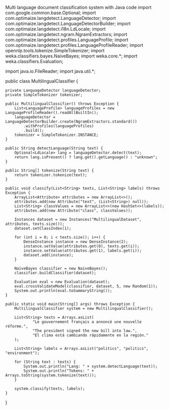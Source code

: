 Multi language document classification system with Java code
import com.google.common.base.Optional;
import com.optimaize.langdetect.LanguageDetector;
import com.optimaize.langdetect.LanguageDetectorBuilder;
import com.optimaize.langdetect.i18n.LdLocale;
import com.optimaize.langdetect.ngram.NgramExtractors;
import com.optimaize.langdetect.profiles.LanguageProfile;
import com.optimaize.langdetect.profiles.LanguageProfileReader;
import opennlp.tools.tokenize.SimpleTokenizer;
import weka.classifiers.bayes.NaiveBayes;
import weka.core.*;
import weka.classifiers.Evaluation;

import java.io.FileReader;
import java.util.*;

public class MultilingualClassifier {

    private LanguageDetector languageDetector;
    private SimpleTokenizer tokenizer;

    public MultilingualClassifier() throws Exception {
        List<LanguageProfile> languageProfiles = new LanguageProfileReader().readAllBuiltIn();
        languageDetector = LanguageDetectorBuilder.create(NgramExtractors.standard())
            .withProfiles(languageProfiles)
            .build();
        tokenizer = SimpleTokenizer.INSTANCE;
    }

    public String detectLanguage(String text) {
        Optional<LdLocale> lang = languageDetector.detect(text);
        return lang.isPresent() ? lang.get().getLanguage() : "unknown";
    }

    public String[] tokenize(String text) {
        return tokenizer.tokenize(text);
    }

    public void classify(List<String> texts, List<String> labels) throws Exception {
        ArrayList<Attribute> attributes = new ArrayList<>();
        attributes.add(new Attribute("text", (List<String>) null));
        List<String> classValues = new ArrayList<>(new HashSet<>(labels));
        attributes.add(new Attribute("class", classValues));

        Instances dataset = new Instances("MultilingualDataset", attributes, texts.size());
        dataset.setClassIndex(1);

        for (int i = 0; i < texts.size(); i++) {
            DenseInstance instance = new DenseInstance(2);
            instance.setValue(attributes.get(0), texts.get(i));
            instance.setValue(attributes.get(1), labels.get(i));
            dataset.add(instance);
        }

        NaiveBayes classifier = new NaiveBayes();
        classifier.buildClassifier(dataset);

        Evaluation eval = new Evaluation(dataset);
        eval.crossValidateModel(classifier, dataset, 5, new Random(1));
        System.out.println(eval.toSummaryString());
    }

    public static void main(String[] args) throws Exception {
        MultilingualClassifier system = new MultilingualClassifier();

        List<String> texts = Arrays.asList(
                "Le gouvernement français a annoncé une nouvelle réforme.",
                "The president signed the new bill into law.",
                "El clima está cambiando rápidamente en la región."
        );

        List<String> labels = Arrays.asList("politics", "politics", "environment");

        for (String text : texts) {
            System.out.println("Lang: " + system.detectLanguage(text));
            System.out.println("Tokens: " + Arrays.toString(system.tokenize(text)));
        }

        system.classify(texts, labels);
    }
}
